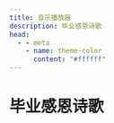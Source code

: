 ```yaml
---
title: 音乐播放器
description: 毕业感恩诗歌
head:
  - - meta
    - name: theme-color
      content: "#ffffff"
---
```


# 毕业感恩诗歌

<ClientOnly>
  <MusicPlayer :tracks="musicTracks" />
</ClientOnly>

<script setup>
import { ref } from 'vue';

const musicTracks = ref([
  {
    title: '恩典之路',
    url: '/bygn/sg/恩典之路.mp3', 
    lyricsUrl: '/bygn/lyrics/恩典之路.lrc' 
  },
  {
    title: '同路人',
    url: '/bygn/sg/同路人.mp3', 
    lyricsUrl: '/bygn/lyrics/同路人.lrc' 
  },
{
    title: '祝福',
    url: '/bygn/sg/《祝福》.mp3', 
    lyricsUrl: '/bygn/lyrics/《祝福》.lrc' 
  },
{
    title: '同路人(1)',
    url: '/bygn/sg/同路人(1).mp3', 
    lyricsUrl: '/bygn/lyrics/同路人(1).lrc' 
  },
{
    title: '我愿爱祢更深',
    url: '/bygn/sg/第72首.mp3', 
    lyricsUrl: '/bygn/lyrics/第72首.lrc' 
  },
{
    title: '福哉，爱的捆绑',
    url: '/bygn/sg/第260首.mp3', 
    lyricsUrl: '/bygn/lyrics/第260首.lrc' 
  },
{
    title: '有一地比正午更光明',
    url: '/bygn/sg/第265首.mp3', 
    lyricsUrl: '/bygn/lyrics/第265首.lrc' 
  },
{
    title: '维亚多勒罗沙',
    url: '/bygn/sg/维亚多勒罗沙(1).mp3', 
    lyricsUrl: '/bygn/lyrics/维亚多勒罗沙(1).lrc' 
  },
]);
</script>

<style>
.VPDoc {
  background-color: #ffffff;
}

.VPDoc h1 {
  text-align: center;
  margin-bottom: 2rem;
  font-size: 1.8rem;
  color: #333;
}

@media (max-width: 640px) {
  .VPDoc h1 {
    font-size: 1.5rem;
  }
}
</style>